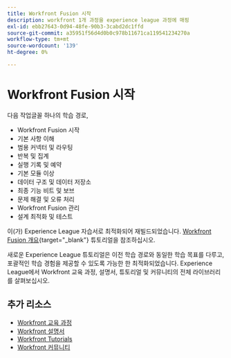 ```yaml
---
title: Workfront Fusion 시작
description: workfront 1개 과정을 experience league 과정에 매핑
exl-id: ebb27643-0d94-48fe-90b3-3cabd2dc1ffd
source-git-commit: a35951f56d4d0b0c978b11671ca119541234270a
workflow-type: tm+mt
source-wordcount: '139'
ht-degree: 0%

---
```


# Workfront Fusion 시작

다음 작업글꼴 하나의 학습 경로,

* Workfront Fusion 시작
* 기본 사항 이해
* 범용 커넥터 및 라우팅
* 반복 및 집계
* 실행 기록 및 예약
* 기본 모듈 이상
* 데이터 구조 및 데이터 저장소
* 최종 기능 비트 및 보브
* 문제 해결 및 오류 처리
* Workfront Fusion 관리
* 설계 최적화 및 테스트

이(가) Experience League 자습서로 최적화되어 재빌드되었습니다. [Workfront Fusion 개요](https://experienceleague.adobe.com/docs/workfront-learn/tutorials-workfront/fusion/welcome-to-workfront-fusion/workfront-fusion-overview.html?lang=en){target="_blank"} 튜토리얼을 참조하십시오.

새로운 Experience League 튜토리얼은 이전 학습 경로와 동일한 학습 목표를 다루고, 포괄적인 학습 경험을 제공할 수 있도록 가능한 한 최적화되었습니다.  Experience League에서 Workfront 교육 과정, 설명서, 튜토리얼 및 커뮤니티의 전체 라이브러리를 살펴보십시오.

## 추가 리소스

* [Workfront 교육 과정](https://experienceleague.adobe.com/?lang=en&amp;Solution=Workfront#courses)
* [Workfront 설명서](https://experienceleague.adobe.com/docs/workfront.html)
* [Workfront Tutorials](https://experienceleague.adobe.com/docs/workfront-learn/tutorials-workfront/home.html)
* [Workfront 커뮤니티](https://experienceleaguecommunities.adobe.com/t5/workfront/ct-p/workfront)
